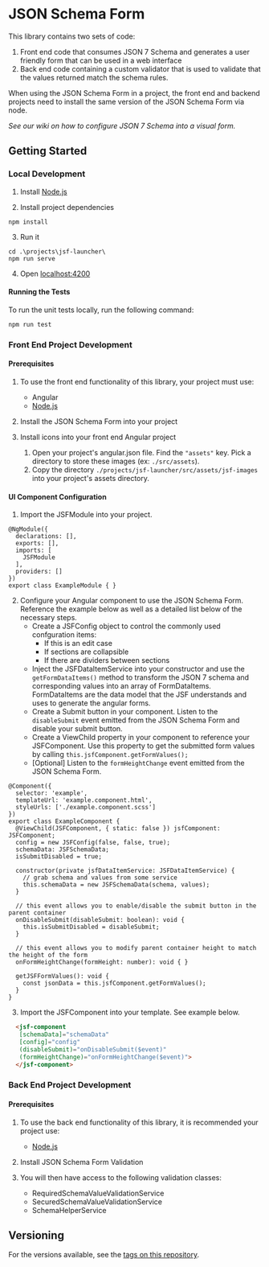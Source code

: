 # JSON Schema Form

This library contains two sets of code:
1. Front end code that consumes JSON 7 Schema and generates a user friendly form that can be used in a web interface
2. Back end code containing a custom validator that is used to validate that the values returned match the schema rules.

When using the JSON Schema Form in a project, the front end and backend projects need to install the same version of the JSON Schema Form via node.

_See our wiki on how to configure JSON 7 Schema into a visual form._

## Getting Started

### Local Development

1. Install [Node.js](https://nodejs.org/download/release/v18.12.0/)

2. Install project dependencies
```
npm install
```

3. Run it
```
cd .\projects\jsf-launcher\
npm run serve
```

4. Open [localhost:4200](http://localhost:4200)

#### Running the Tests

To run the unit tests locally, run the following command:
```
npm run test
```

### Front End Project Development
#### Prerequisites

1. To use the front end functionality of this library, your project must use:
   - Angular
   - [Node.js](https://nodejs.org/en/download/)

2. Install the JSON Schema Form into your project

3. Install icons into your front end Angular project
   1. Open your project's angular.json file. Find the `"assets"` key. Pick a directory to store these images (ex: `./src/assets`).
   2. Copy the directory `./projects/jsf-launcher/src/assets/jsf-images` into your project's assets directory.

#### UI Component Configuration
1. Import the JSFModule into your project.
```
@NgModule({
  declarations: [],
  exports: [],
  imports: [
    JSFModule
  ],
  providers: []
})
export class ExampleModule { }
```

2. Configure your Angular component to use the JSON Schema Form. Reference the example below as well as a detailed list below of the necessary steps.
   - Create a JSFConfig object to control the commonly used confguration items:
      - If this is an edit case
      - If sections are collapsible
      - If there are dividers between sections
   - Inject the JSFDataItemService into your constructor and use the `getFormDataItems()` method to transform the JSON 7 schema and corresponding values into an array of FormDataItems. FormDataItems are the data model that the JSF understands and uses to generate the angular forms.
   - Create a Submit button in your component. Listen to the `disableSubmit` event emitted from the JSON Schema Form and disable your submit button.
   - Create a ViewChild property in your component to reference your JSFComponent. Use this property to get the submitted form values by calling `this.jsfComponent.getFormValues();`
   - [Optional] Listen to the `formHeightChange` event emitted from the JSON Schema Form.

```
@Component({
  selector: 'example',
  templateUrl: 'example.component.html',
  styleUrls: ['./example.component.scss']
})
export class ExampleComponent {
  @ViewChild(JSFComponent, { static: false }) jsfComponent: JSFComponent;
  config = new JSFConfig(false, false, true);
  schemaData: JSFSchemaData;
  isSubmitDisabled = true;

  constructor(private jsfDataItemService: JSFDataItemService) {
    // grab schema and values from some service
	this.schemaData = new JSFSchemaData(schema, values);
  }

  // this event allows you to enable/disable the submit button in the parent container
  onDisableSubmit(disableSubmit: boolean): void {
    this.isSubmitDisabled = disableSubmit;
  }

  // this event allows you to modify parent container height to match the height of the form
  onFormHeightChange(formHeight: number): void { }

  getJSFFormValues(): void {
    const jsonData = this.jsfComponent.getFormValues();
  }
}
```

3. Import the JSFComponent into your template. See example below.

``` HTML
  <jsf-component
   [schemaData]="schemaData"
   [config]="config"
   (disableSubmit)="onDisableSubmit($event)"
   (formHeightChange)="onFormHeightChange($event)">
  </jsf-component>
```

### Back End Project Development
#### Prerequisites
1. To use the back end functionality of this library, it is recommended your project use:
   - [Node.js](https://nodejs.org/en/download/)

2. Install JSON Schema Form Validation

3. You will then have access to the following validation classes:
   - RequiredSchemaValueValidationService
   - SecuredSchemaValueValidationService
   - SchemaHelperService

## Versioning

For the versions available, see the [tags on this repository](https://github.com/cleo/ngx-json-schema-form/releases).
